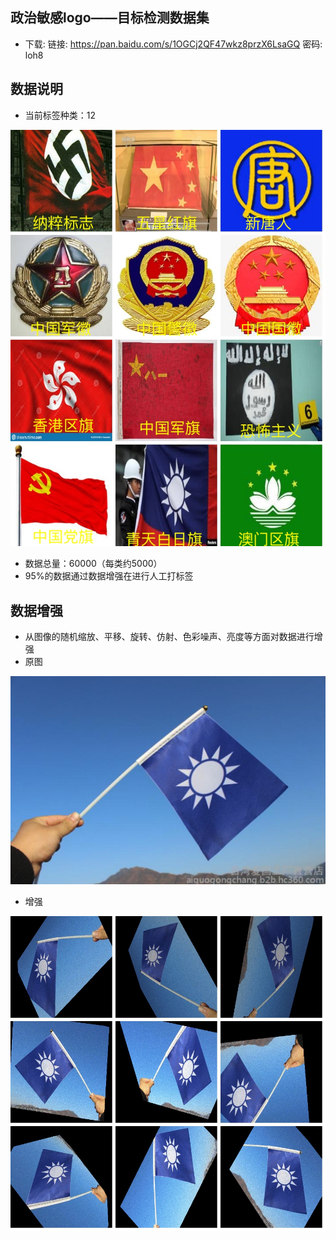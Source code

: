 ## 政治敏感logo——目标检测数据集
* 下载: 链接: https://pan.baidu.com/s/1OGCj2QF47wkz8przX6LsaGQ  密码: loh8
## 数据说明
* 当前标签种类：12

![image](https://github.com/yfq512/sensitive_logo/blob/main/images/class.jpg)
* 数据总量：60000（每类约5000）
* 95%的数据通过数据增强在进行人工打标签
## 数据增强
* 从图像的随机缩放、平移、旋转、仿射、色彩噪声、亮度等方面对数据进行增强
* 原图

![image](https://github.com/yfq512/sensitive_logo/blob/main/images/org.png)
* 增强

![image](https://github.com/yfq512/sensitive_logo/blob/main/images/generator.jpg)
